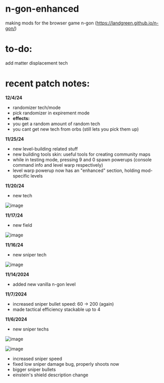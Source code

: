 # n-gon-enhanced
making mods for the browser game n-gon (https://landgreen.github.io/n-gon/)

# to-do:
add matter displacement tech

# recent patch notes:
****12/4/24****
- randomizer tech/mode
- pick randomizer in expirement mode
- ****effects:****
- you get a random amount of random tech
- you cant get new tech from orbs (still lets you pick them up)

****11/25/24****
- new level-building related stuff
- new building tools skin: useful tools for creating community maps
- while in testing mode, pressing 9 and 0 spawn powerups (console command info and level warp respectively)
- level warp powerup now has an "enhanced" section, holding mod-specific levels


****11/20/24****
- new tech

![image](https://github.com/user-attachments/assets/f8a03ce7-3a0f-4cdd-b2c2-714edba0d7cf)


****11/17/24****
- new field

![image](https://github.com/user-attachments/assets/948ccbc3-a479-4dae-a3f7-c92423824295)


****11/16/24****
- new sniper tech

![image](https://github.com/user-attachments/assets/6594eb55-217b-4a24-a2ab-b835ec680e95)


****11/14/2024****
- added new vanilla n-gon level


****11/7/2024****
- increased sniper bullet speed: 60 -> 200 (again)
- made tactical efficiency stackable up to 4


****11/6/2024****
- new sniper techs

![image](https://github.com/user-attachments/assets/30ddb7b3-72f2-4279-855b-27bf9bdee58b)

![image](https://github.com/user-attachments/assets/e4cdde6c-c92c-46e6-a7dc-d94b5c125305)

- increased sniper speed
- fixed low sniper damage bug, properly shoots now
- bigger sniper bullets
- einstein's shield description change

